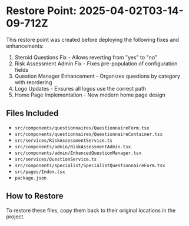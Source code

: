 # Restore Point: 2025-04-02T03-14-09-712Z

This restore point was created before deploying the following fixes and enhancements:

1. Steroid Questions Fix - Allows reverting from "yes" to "no"
2. Risk Assessment Admin Fix - Fixes pre-population of configuration fields
3. Question Manager Enhancement - Organizes questions by category with reordering
4. Logo Updates - Ensures all logos use the correct path
5. Home Page Implementation - New modern home page design

## Files Included

- `src/components/questionnaires/QuestionnaireForm.tsx`
- `src/components/questionnaires/QuestionnaireContainer.tsx`
- `src/services/RiskAssessmentService.ts`
- `src/components/admin/RiskAssessmentAdmin.tsx`
- `src/components/admin/EnhancedQuestionManager.tsx`
- `src/services/QuestionService.ts`
- `src/components/specialist/SpecialistQuestionnaireForm.tsx`
- `src/pages/Index.tsx`
- `package.json`

## How to Restore

To restore these files, copy them back to their original locations in the project.
